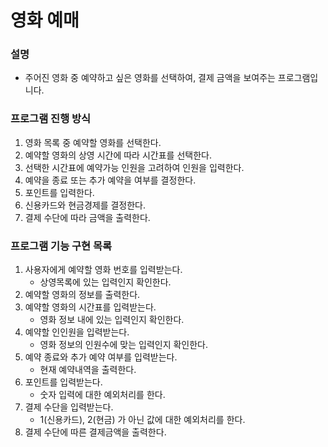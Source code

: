 # 영화 예매


### 설명
  * 주어진 영화 중 예약하고 싶은 영화를 선택하여, 결제 금액을 보여주는 프로그램입니다.

### 프로그램 진행 방식
  1. 영화 목록 중 예약할 영화를 선택한다.
  2. 예약할 영화의 상영 시간에 따라 시간표를 선택한다.
  3. 선택한 시간표에 예약가능 인원을 고려하여 인원을 입력한다.
  4. 예약을 종료 또는 추가 예약을 여부를 결정한다.
  5. 포인트를 입력한다.
  6. 신용카드와 현금경제를 결정한다.
  7. 결제 수단에 따라 금액을 출력한다.

### 프로그램 기능 구현 목록

  1. 사용자에게 예약할 영화 번호를 입력받는다.
      * 상영목록에 있는 입력인지 확인한다.
  2. 예약할 영화의 정보를 출력한다.
  3. 예약할 영화의 시간표를 입력받는다.
      * 영화 정보 내에 있는 입력인지 확인한다.
  4. 예약할 인인원을 입력받는다.
      * 영화 정보의 인원수에 맞는 입력인지 확인한다.
  5. 예약 종료와 추가 예약 여부를 입력받는다.
      * 현재 예약내역을 출력한다.
  6. 포인트를 입력받는다.
      * 숫자 입력에 대한 예외처리를 한다.
  7. 결제 수단을 입력받는다.
      * 1(신용카드), 2(현금) 가 아닌 값에 대한 예외처리를 한다.
  8. 결제 수단에 따른 결제금액을 출력한다.
